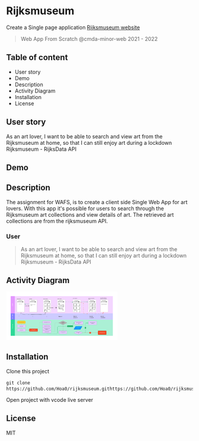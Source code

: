 # Rijksmuseum

Create a Single page application [Rijksmuseum website](https://hoa0.github.io//rijksmuseum/rijksmuseum/index.html)

> Web App From Scratch @cmda-minor-web 2021 - 2022

## Table of content

- User story
- Demo
- Description
- Activity Diagram
- Installation
- License

## User story

As an art lover, I want to be able to search and view art from the Rijksmuseum at home, so that I can still enjoy art during a lockdown Rijksmuseum - RijksData API

## Demo

## Description

The assignment for WAFS, is to create a client side Single Web App for art lovers. With this app it's possible for users to search through the Rijksmuseum art collections and view details of art. The retrieved art collections are from the rijksmuseum API.

### User

> As an art lover, I want to be able to search and view art from the Rijksmuseum at home, so that I can still enjoy art during a lockdown Rijksmuseum - RijksData API

## Activity Diagram

<img src="https://github.com/Hoa0/rijksmuseum/blob/main/docs/img/wafs-activityDiagram.png" width="300">

## Installation

Clone this project

```commandline
git clone https://github.com/Hoa0/rijksmuseum.githttps://github.com/Hoa0/rijksmuseum.git
```

Open project with vcode live server

## License

MIT
